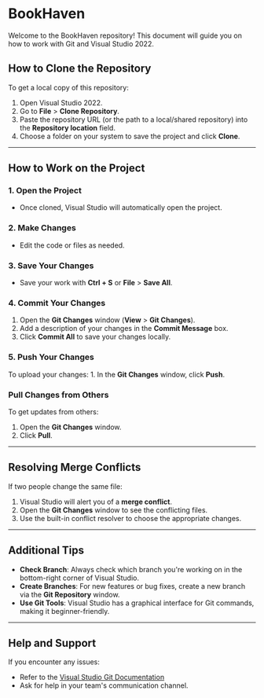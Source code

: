 # BookHaven

Welcome to the BookHaven repository! This document will guide you on how to work with Git and Visual Studio 2022.

## How to Clone the Repository

To get a local copy of this repository:
1. Open Visual Studio 2022.
2. Go to **File** > **Clone Repository**.
3. Paste the repository URL (or the path to a local/shared repository) into the **Repository location** field.
4. Choose a folder on your system to save the project and click **Clone**.

---

## How to Work on the Project

### 1. Open the Project
   - Once cloned, Visual Studio will automatically open the project.

### 2. Make Changes
   - Edit the code or files as needed.

### 3. Save Your Changes
   - Save your work with **Ctrl + S** or **File** > **Save All**.

### 4. Commit Your Changes
   1. Open the **Git Changes** window (**View** > **Git Changes**).
   2. Add a description of your changes in the **Commit Message** box.
   3. Click **Commit All** to save your changes locally.

### 5. Push Your Changes
To upload your changes:
    1. In the **Git Changes** window, click **Push**.

### Pull Changes from Others
To get updates from others:
1. Open the **Git Changes** window.
2. Click **Pull**.

---

## Resolving Merge Conflicts

If two people change the same file:
1. Visual Studio will alert you of a **merge conflict**.
2. Open the **Git Changes** window to see the conflicting files.
3. Use the built-in conflict resolver to choose the appropriate changes.

---

## Additional Tips

- **Check Branch**: Always check which branch you're working on in the bottom-right corner of Visual Studio.
- **Create Branches**: For new features or bug fixes, create a new branch via the **Git Repository** window.
- **Use Git Tools**: Visual Studio has a graphical interface for Git commands, making it beginner-friendly.

---

## Help and Support

If you encounter any issues:
- Refer to the [Visual Studio Git Documentation](https://learn.microsoft.com/en-us/visualstudio/version-control/git-with-visual-studio?view=vs-2022)
- Ask for help in your team's communication channel.

